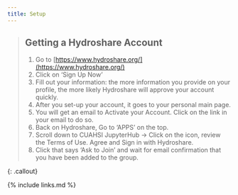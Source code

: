 ```yaml
---
title: Setup
---
```




> ## Getting a Hydroshare Account
> 1. Go to  [https://www.hydroshare.org/](https://www.hydroshare.org/)
> 2. Click on ‘Sign Up Now’
> 3. Fill out your information: the more information you provide on your profile, the more likely Hydroshare will approve your account quickly.
> 4. After you set-up your account, it goes to your personal main page.
> 5. You will get an email to Activate your Account. Click on the link in your email to do so.
> 6. Back on Hydroshare, Go to ‘APPS’ on the top.
> 7. Scroll down to CUAHSI JupyterHub → Click on the icon, review the Terms of Use. Agree and Sign in with Hydroshare.  
> 8. Click that says ‘Ask to Join’ and wait for email confirmation that you have been added to the group. 
> 
{: .callout}

{% include links.md %}

